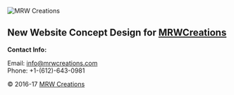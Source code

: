 ![MRW Creations](https://mrwcreations.org/wp-content/uploads/2017/03/NewLogo-300x120.jpg)

## New Website Concept Design for [MRWCreations](https://mrwcreations.org)

**Contact Info:**

Email: [info@mrwcreations.com](malto:info@mrwcreations.com)  
Phone: +1-(612)-643-0981  

&copy; 2016-17 [MRW Creations](https://www.mrwcreations.org)

